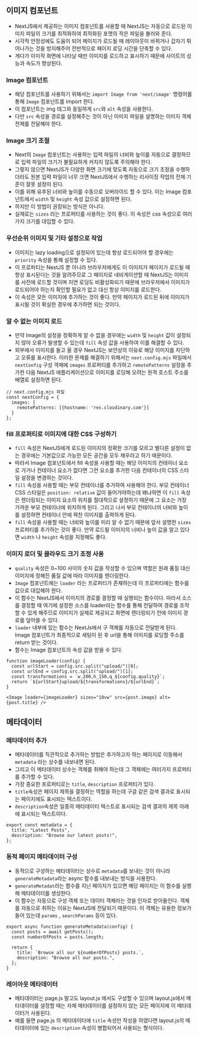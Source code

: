 ## 이미지 컴포넌트

- NextJS에서 제공하는 이미지 컴포넌트를 사용할 때 NextJS는 자동으로 로드된 이미지 파일의 크기를 최적화하여 최적화된 포맷의 작은 파일을 불러와 준다.
- 시각적 안정성에도 도움이 되어 페이지가 로드될 때 레이아웃이 바뀌거나 갑자기 튀어나가는 것을 방지해주어 전반적으로 페이지 로딩 시간을 단축할 수 있다.
- 게다가 이미작 화면에 나타날 때만 이미지를 로드하고 표시하기 때문에 사이트의 성능과 속도가 향상된다.

### Image 컴포넌트

- 해당 컴포넌트를 사용하기 위해서는 `import Image from 'next/image'` 명령어를 통해 `Image` 컴포넌트를 import 한다.
- 이 컴포넌트는 img 태그와 동일하게 `src`와 `alt` 속성을 사용한다.
- 다만 `src` 속성을 경로를 설정해주는 것이 아닌 이미지 파일을 설명하는 이미지 객체 전체를 전달해야 한다.

### Image 크기 조절

- Next의 `Image` 컴포넌트는 사용하는 입력 파일의 너비와 높이를 자동으로 결정하므로 입력 파일의 크기가 불필요하게 커지지 않도록 주의해야 한다.
- 그렇지 않으면 NextJS가 다양한 화면 크기에 맞도록 자동으로 크기 조정을 수행하더라도 원본 입력 파일이 너무 크면 NextJS에서 수행하는 리사이징 작업의 전체 기준이 잘못 설정이 된다.
- 이를 위해 유추된 너비와 높이를 수동으로 오버라이드 할 수 있다. 이는 Image 컴포넌트에서 `width` 및 `height` 속성 값으로 설정하면 된다.
- 하지만 이 방법이 권장되는 방식은 아니다.
- 실제로는 `sizes` 라는 프로퍼티를 사용하는 것이 좋다. 이 속성은 css 속성으로 여러 가지 크기를 대입할 수 있다.

### 우선순위 이미지 및 기타 설정으로 작업

- 이미지는 lazy loading으로 설정되어 있는데 항상 로드되어야 할 경우에는 `priority` 속성을 통해 설정할 수 있다.
- 이 프로퍼티는 NextJS 뿐 아니라 브라우저에게도 이 이미지가 페이지가 로드될 때 항상 표시된다는 것을 알려주므로 그 페이지로 네비게이션할 때 NextJS는 이미지를 사전에 로드할 것이며 지연 로딩도 비활성화되기 때문에 브라우저에서 이미지가 로드되어야 하는지 확인할 필요가 없고 대신 항상 이미지를 로드한다.
- 이 속성은 모든 이미지에 추가하는 것이 좋다. 만약 페이지가 로드된 뒤에 이미지가 표시될 것이 확실한 경우에 추가하면 되는 것이다.

### 알 수 없는 이미지 로드

- 만약 Image의 설정을 정확하게 알 수 없을 경우에는 `width` 및 `height` 값이 설정되지 않아 오류가 발생할 수 있는데 `fill` 속성 값을 사용하여 이를 해결할 수 있다.
- 외부에서 이미지를 들고 올 경우 NextJS는 보안상의 이유로 해당 이미지를 차단하고 오류를 표시한다. 이러한 문제를 해결하기 위해서는 `next.config.mjs` 파일에서 `nextConfig` 구성 객체에 `images` 프로퍼티를 추가하고 `remotePatterns` 설정을 추가한 다음 NextJS 애플리케이션으로 이미지를 로딩해 오려는 원격 호스트 주소를 배열로 설정하면 된다.

```
// next.config.mjs 파일
const nextConfig = {
  images: {
    remotePatterns: [{hostname: 'res.cloudinary.com'}]
  }
};
```

### fill 프로퍼티로 이미지에 대한 CSS 구성하기

- `fill` 속성은 NextJS에게 로드된 이미지의 정확한 크기를 모르고 별다른 설정이 없는 경우에는 기본값으로 가능한 모든 공간을 모두 채우라고 하기 때문이다.
- 따라서 Image 컴포넌트에서 fill 속성을 사용할 때는 해당 이미지의 컨테이너 요소로 가거나 컨테이너 요소가 없다면 그런 요소를 추가한 다음 컨테이너의 CSS 스타일 설정을 변경하는 것이다.
- `fill` 속성을 사용할 때는 부모 컨테이너를 추가하여 사용해야 한다. 부모 컨테이너 CSS 스타일은 `position: relative` 값이 들어가야하는데 왜냐하면 이 `fill` 속성은 렌더링되는 이미지 요소의 위치를 절대적으로 설정하기 때문에 그 요소는 가장 가까운 부모 컨테이너에 위치하게 된다. 그리고 나서 부모 컨테이너의 너비와 높이를 설정하면 컨테이너 안에 꽉찬 이미지를 출력하게 된다.
- `fill` 속성을 사용할 때는 너비와 높이를 미리 알 수 없기 때문에 앞서 설명한 `sizes` 프로퍼티를 추가하는 것이 좋다. 만약 로드될 이미지의 너비나 높이 값을 알고 있다면 `width` 나 `height` 속성을 지정해도 좋다.

### 이미지 로더 및 클라우드 크기 조정 사용

- `quality` 속성은 0~100 사이의 숫자 값을 작성할 수 있으며 역할은 원래 품질 대신 이미지에 정해진 품질 값에 따라 이미지를 렌더링한다.
- `Image` 컴포넌트에는 `loader` 라는 프로퍼티가 존재하는데 이 프로퍼티에는 함수를 값으로 대입해야 한다.
- 이 함수는 NextJS에서 이미지의 경로를 결정할 때 실행되는 함수이다. 따라서 소스를 결정할 때 여기에 설정한 소스를 loader라는 함수를 통해 전달하여 경로를 조작할 수 있게 해주므로 이미지가 실제로 제공되고 화면에 렌더링되기 전에 이미지 경로를 덮어쓸 수 있다.
- `loader` 내부에 있는 함수는 NextJs에서 구 객체를 자동으로 전달받게 된다. Image 컴포넌트가 최종적으로 세팅이 된 후 url을 통해 이미지를 로딩할 주소를 return 받는 것이다.
- 함수는 Image 컴포넌트의 속성 값을 받을 수 있다.

```
function imageLoader(config) {
  const urlStart = config.src.split("upload/")[0];
  const urlEnd = config.src.split("upload/")[1];
  const transformations = `w_200,h_150,q_${config.quality}`;
  return `${urlStart}upload/${transformations}/${urlEnd}`;
}

<Image loader={imageLoader} sizes="10vw" src={post.image} alt={post.title} />
```

## 메타데이터

### 메타데이터 추가

- 메타데이터를 직관적으로 추가하는 방법은 추가하고자 하는 페이지로 이동해서 `metadata` 라는 상수를 내보내면 된다.
- 그리고 이 메타데이터 상수는 객체를 취해야 하는데 그 객체에는 여러가지 프로퍼티를 추가할 수 있다.
- 가장 중요한 프로퍼티로는 `title`, `description` 프로퍼티가 있다.
- `title`속성은 페이지 제목을 결정하는 역할을 하는데 구글 같은 검색 결과로 표시되는 페이지에도 표시되는 텍스트이다.
- `description`속성은 일종의 메타데이터 텍스트로 표시되는 검색 결과의 제목 아래에 표시되는 텍스트이다.

```
export const metadata = {
  title: "Latest Posts",
  description: "Browse our latest posts!",
};
```

### 동적 페이지 메타데이터 구성

- 동적으로 구성하는 메타데이터는 상수로 `metadata`를 보내는 것이 아니라 `generateMetadata`라는 async 함수를 내보내는 방식을 사용한다.
- `generateMetadat`라는 함수를 지닌 페이지가 있으면 해당 페이지는 이 함수를 실행해 메타데이터를 생성한다.
- 이 함수는 자동으로 구성 객체 또는 데이터 객체라는 것을 인자로 받아들인다. 객체를 자동으로 취하는 이유는 NextJS에 전달되기 때문이다. 이 객체는 유용한 정보가 들어 있는데 `params` , `searchParams` 등이 있다.

```
export async function generateMetadata(config) {
  const posts = await getPosts();
  const numberOfPosts = posts.length;

  return {
    title: `Browse all our ${numberOfPosts} posts.`,
    description: "Browse all our posts.",
  };
}
```

### 레이아웃 메타데이터

- 메타데이터는 page.js 말고도 layout.js 에서도 구성할 수 있으며 layout.js에서 메타데이터를 설정할 때는 자체 메타데이터를 설정하지 않는 모든 페이지에 이 메타데이터가 사용된다.
- 예를 들면 page.js 의 메타데이터에 `title` 속성만 작성을 하였다면 layout.js의 메타데이터에 있는 `description` 속성이 병합되어서 사용되는 형식이다.
